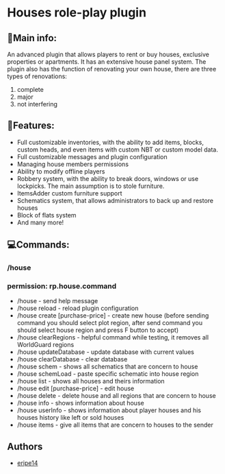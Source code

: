# Houses role-play plugin #
## 📘Main info: ##
An advanced plugin that allows players to rent or buy houses, exclusive properties or apartments. It has an extensive house panel system. The plugin also has the function of renovating your own house, there are three types of renovations:
1. complete
2. major
3. not interfering
## 🧵Features: ##

- Full customizable inventories, with the ability to add items, blocks, custom heads, and even items with custom NBT or custom model data.
- Full customizable messages and plugin configuration
- Managing house members permissions
- Ability to modify offline players
- Robbery system, with the ability to break doors, windows or use lockpicks. The main assumption is to stole furniture.
- ItemsAdder custom furniture support
- Schematics system, that allows administrators to back up and restore houses
- Block of flats system
- And many more!

## 💻Commands: ##
### /house 
### permission: rp.house.command 
- /house - send help message
- /house reload - reload plugin configuration
- /house create <house-id> <house-district> <house-type> <block-of-flats-id> <rental-price-per-day> [purchase-price] - create new house (before sending command you should select plot region, after send command you should select house region and press F button to accept)
- /house clearRegions - helpful command while testing, it removes all WorldGuard regions
- /house updateDatabase - update database with current values
- /house clearDatabase - clear database
- /house schem <house-id> - shows all schematics that are concern to house
- /house schemLoad <house-id> <schematic-name> - paste specific schematic into house region
- /house list - shows all houses and theirs information
- /house edit <house-id> <house-district> <house-type> <block-of-flats-id> <rental-price-per-day> [purchase-price] - edit house
- /house delete <house-id> - delete house and all regions that are concern to house
- /house info <house-id> - shows information about house
- /house userInfo <player-name> - shows information about player houses and his houses history like left or sold houses
- /house items - give all items that are concern to houses to the sender

## Authors
- [eripe14](https://www.github.com/eripe14)